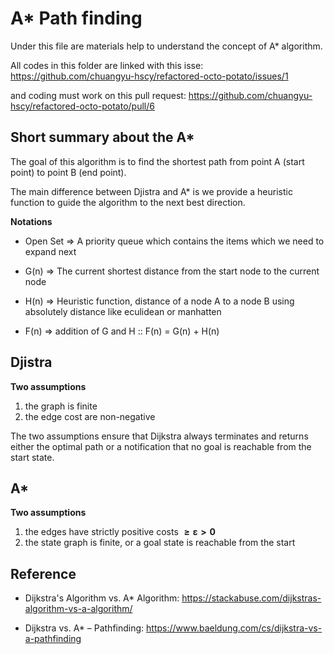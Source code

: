 # A* Path finding 

Under this file are materials help to understand the concept of A* algorithm. 

All codes in this folder are linked with this isse: https://github.com/chuangyu-hscy/refactored-octo-potato/issues/1

and coding must work on this pull request: https://github.com/chuangyu-hscy/refactored-octo-potato/pull/6

## Short summary about the A*

The goal of this algorithm is to find the shortest path from point A (start point) to point B (end point).

The main difference between Djistra and A* is we provide a heuristic function to guide the algorithm to the next best direction.

**Notations**
- Open Set => A priority queue which contains the items which we need to expand next

- G(n) => The current shortest distance from the start node to the current node
- H(n) => Heuristic function, distance of a node A to a node B using absolutely distance like eculidean or manhatten 
- F(n) => addition of G and H :: F(n) = G(n) + H(n)


## Djistra

**Two assumptions**
1. the graph is finite
2. the edge cost are non-negative

The two assumptions ensure that Dijkstra always terminates and returns either the optimal path or a notification that no goal is reachable from the start state.

## A*

**Two assumptions**
1. the edges have strictly positive costs $\boldsymbol{\geq \varepsilon > 0}$
2. the state graph is finite, or a goal state is reachable from the start

## Reference

- Dijkstra's Algorithm vs. A* Algorithm: https://stackabuse.com/dijkstras-algorithm-vs-a-algorithm/

- Dijkstra vs. A* – Pathfinding: https://www.baeldung.com/cs/dijkstra-vs-a-pathfinding

